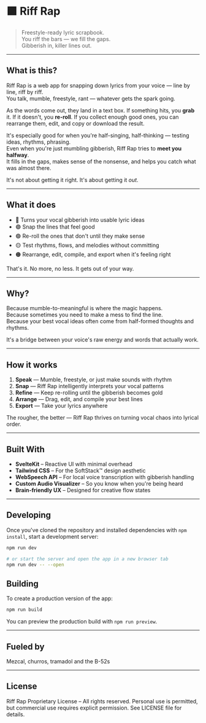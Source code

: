 # 🟪 Riff Rap

> Freestyle-ready lyric scrapbook.  
> You riff the bars — we fill the gaps.  
> Gibberish in, killer lines out.

---

## What is this?

Riff Rap is a web app for snapping down lyrics from your voice — line by line, riff by riff.  
You talk, mumble, freestyle, rant — whatever gets the spark going.

As the words come out, they land in a text box. If something hits, you **grab** it. If it doesn't, you **re-roll**. If you collect enough good ones, you can rearrange them, edit, and copy or download the result.

It's especially good for when you're half-singing, half-thinking — testing ideas, rhythms, phrasing.  
Even when you're just mumbling gibberish, Riff Rap tries to **meet you halfway**.  
It fills in the gaps, makes sense of the nonsense, and helps you catch what was almost there.

It's not about getting it right. It's about getting it *out*.

---

## What it does

- 🔵 Turns your vocal gibberish into usable lyric ideas  
- 🟣 Snap the lines that feel good  
- 🟢 Re-roll the ones that don't until they make sense  
- 🟡 Test rhythms, flows, and melodies without committing  
- 🟠 Rearrange, edit, compile, and export when it's feeling right  

That's it. No more, no less. It gets out of your way.

---

## Why?

Because mumble-to-meaningful is where the magic happens.  
Because sometimes you need to make a mess to find the line.  
Because your best vocal ideas often come from half-formed thoughts and rhythms.

It's a bridge between your voice's raw energy and words that actually work.

---

## How it works

1. **Speak** — Mumble, freestyle, or just make sounds with rhythm
2. **Snap** — Riff Rap intelligently interprets your vocal patterns
3. **Refine** — Keep re-rolling until the gibberish becomes gold
4. **Arrange** — Drag, edit, and compile your best lines
5. **Export** — Take your lyrics anywhere

The rougher, the better — Riff Rap thrives on turning vocal chaos into lyrical order.

---

## Built With

- **SvelteKit** – Reactive UI with minimal overhead
- **Tailwind CSS** – For the SoftStack™ design aesthetic
- **WebSpeech API** – For local voice transcription with gibberish handling
- **Custom Audio Visualizer** – So you know when you're being heard
- **Brain-friendly UX** – Designed for creative flow states

---

## Developing

Once you've cloned the repository and installed dependencies with `npm install`, start a development server:

```bash
npm run dev

# or start the server and open the app in a new browser tab
npm run dev -- --open
```

## Building

To create a production version of the app:

```bash
npm run build
```

You can preview the production build with `npm run preview`.

---

## Fueled by

Mezcal, churros, tramadol and the B-52s

---

## License

Riff Rap Proprietary License – All rights reserved. Personal use is permitted, but commercial use requires explicit permission. See LICENSE file for details.